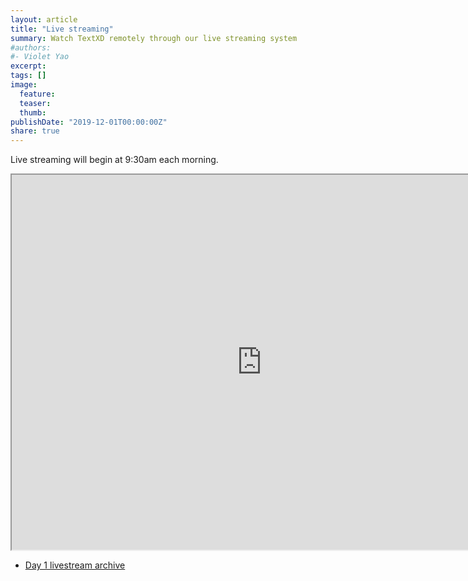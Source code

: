 ```yaml
---
layout: article
title: "Live streaming"
summary: Watch TextXD remotely through our live streaming system
#authors:
#- Violet Yao
excerpt: 
tags: []
image:
  feature:
  teaser:
  thumb:
publishDate: "2019-12-01T00:00:00Z"
share: true
---
```


Live streaming will begin at 9:30am each morning.

<iframe src="https://berkeley-haas.hosted.panopto.com/Panopto/Pages/Viewer.aspx?id=276daa74-7298-40b1-9503-ab17014b5863" width="800" height="600"></iframe>



* [Day 1 livestream archive](https://berkeley-haas.hosted.panopto.com/Panopto/Pages/Viewer.aspx?id=12245c2c-f7a3-46d3-82c1-ab170149570c)
